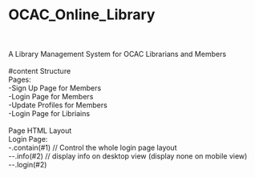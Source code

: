 # OCAC_Online_Library

<br/>
<br/>
A Library Management System for OCAC Librarians and Members
<br/>
<br/>
#content Structure
<br/>
Pages:
<br/>
-Sign Up Page for Members
<br/>
-Login Page for Members
<br/>
-Update Profiles for Members
<br/>
-Login Page for Libriains
<br/>
<br/>
Page HTML Layout
<br/>
Login Page:
<br/>
-.contain(#1) // Control the whole login page layout
<br/>
--.info(#2) // display info on desktop view (display none on mobile view)
<br/>
--.login(#2)

